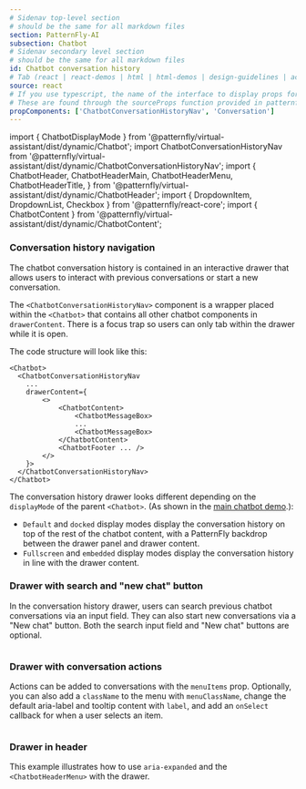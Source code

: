 ```yaml
---
# Sidenav top-level section
# should be the same for all markdown files
section: PatternFly-AI
subsection: Chatbot
# Sidenav secondary level section
# should be the same for all markdown files
id: Chatbot conversation history
# Tab (react | react-demos | html | html-demos | design-guidelines | accessibility)
source: react
# If you use typescript, the name of the interface to display props for
# These are found through the sourceProps function provided in patternfly-docs.source.js
propComponents: ['ChatbotConversationHistoryNav', 'Conversation']
---
```


import { ChatbotDisplayMode } from '@patternfly/virtual-assistant/dist/dynamic/Chatbot';
import ChatbotConversationHistoryNav from '@patternfly/virtual-assistant/dist/dynamic/ChatbotConversationHistoryNav';
import {
ChatbotHeader,
ChatbotHeaderMain,
ChatbotHeaderMenu,
ChatbotHeaderTitle,
} from '@patternfly/virtual-assistant/dist/dynamic/ChatbotHeader';
import { DropdownItem, DropdownList, Checkbox } from '@patternfly/react-core';
import { ChatbotContent } from '@patternfly/virtual-assistant/dist/dynamic/ChatbotContent';

### Conversation history navigation

The chatbot conversation history is contained in an interactive drawer that allows users to interact with previous conversations or start a new conversation.

The `<ChatbotConversationHistoryNav>` component is a wrapper placed within the `<Chatbot>` that contains all other chatbot components in `drawerContent`. There is a focus trap so users can only tab within the drawer while it is open.

The code structure will look like this:

```
<Chatbot>
  <ChatbotConversationHistoryNav
    ...
    drawerContent={
        <>
            <ChatbotContent>
                <ChatbotMessageBox>
                ...
                <ChatbotMessageBox>
            </ChatbotContent>
            <ChatbotFooter ... />
        </>
    }>
  </ChatbotConversationHistoryNav>
</Chatbot>
```

The conversation history drawer looks different depending on the `displayMode` of the parent `<Chatbot>`. (As shown in the [main chatbot demo](/patternfly-ai/chatbot/chatbot/react-demos#basic-chatbot).):

- `Default` and `docked` display modes display the conversation history on top of the rest of the chatbot content, with a PatternFly backdrop between the drawer panel and drawer content.
- `Fullscreen` and `embedded` display modes display the conversation history in line with the drawer content.

### Drawer with search and "new chat" button

In the conversation history drawer, users can search previous chatbot conversations via an input field. They can also start new conversations via a "New chat" button. Both the search input field and "New chat" buttons are optional.

```js file="./ChatbotHeaderDrawer.tsx"

```

### Drawer with conversation actions

Actions can be added to conversations with the `menuItems` prop. Optionally, you can also add a `className` to the menu with `menuClassName`, change the default aria-label and tooltip content with `label`, and add an `onSelect` callback for when a user selects an item.

```js file="./ChatbotHeaderDrawerWithActions.tsx"

```

### Drawer in header

This example illustrates how to use `aria-expanded` and the `<ChatbotHeaderMenu>` with the drawer.

```js file="./ChatbotHeaderDrawerInHeader.tsx"

```
